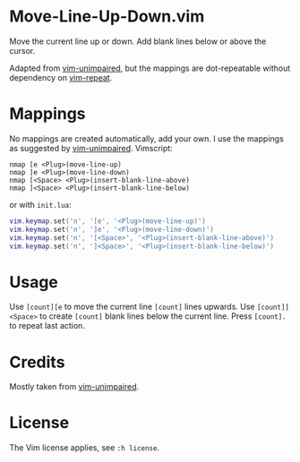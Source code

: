# Move-Line-Up-Down.vim
Move the current line up or down. Add blank lines below or above the cursor.

Adapted from [vim-unimpaired](https://github.com/tpope/vim-unimpaired), but
the mappings are dot-repeatable without dependency on [vim-repeat](https://github.com/tpope/vim-repeat).

# Mappings
No mappings are created automatically, add your own. I use the mappings as suggested by [vim-unimpaired](https://github.com/tpope/vim-unimpaired). Vimscript:
```vim
nmap [e <Plug>(move-line-up)
nmap ]e <Plug>(move-line-down)
nmap [<Space> <Plug>(insert-blank-line-above)
nmap ]<Space> <Plug>(insert-blank-line-below)
```
or with `init.lua`:
```lua
vim.keymap.set('n', '[e', '<Plug>(move-line-up)')
vim.keymap.set('n', ']e', '<Plug>(move-line-down)')
vim.keymap.set('n', '[<Space>', '<Plug>(insert-blank-line-above)')
vim.keymap.set('n', ']<Space>', '<Plug>(insert-blank-line-below)')
```

# Usage
Use `[count][e` to move the current line `[count]` lines upwards. Use `[count]]<Space>` to create `[count]` blank lines below the current line. Press `[count].` to repeat last action.

# Credits
Mostly taken from [vim-unimpaired](https://github.com/tpope/vim-unimpaired).

# License
The Vim license applies, see `:h license`.
